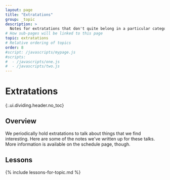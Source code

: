 ```yaml
---
layout: page
title: "Extratations"
group: _topic
description: >
  Notes for extratations that don't quite belong in a particular category.
# How sub-pages will be linked to this page
topic: extratations
# Relative ordering of topics
order: 8
#script: /javascripts/mypage.js
#scripts:
#  - /javascripts/one.js
#  - /javascripts/two.js
---
```



# Extratations
{:.ui.dividing.header.no_toc}

## Overview

We periodically hold extratations to talk about things that we find interesting.
Here are some of the notes we've written up for these talks. More information is
available on the schedule page, though.

## Lessons

{% include lessons-for-topic.md %}

<!-- TODO fill this out
## Resources

- [My cool resource][link]

[link]: http://www.example.com/
-->
